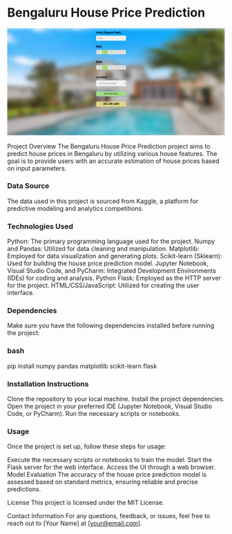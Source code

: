 # Bengaluru House Price Prediction

![](BHP_website.PNG)


Project Overview
The Bengaluru House Price Prediction project aims to predict house prices in Bengaluru by utilizing various house features. The goal is to provide users with an accurate estimation of house prices based on input parameters.

### Data Source
The data used in this project is sourced from Kaggle, a platform for predictive modeling and analytics competitions.

### Technologies Used
Python: The primary programming language used for the project.
Numpy and Pandas: Utilized for data cleaning and manipulation.
Matplotlib: Employed for data visualization and generating plots.
Scikit-learn (Sklearn): Used for building the house price prediction model.
Jupyter Notebook, Visual Studio Code, and PyCharm: Integrated Development Environments (IDEs) for coding and analysis.
Python Flask: Employed as the HTTP server for the project.
HTML/CSS/JavaScript: Utilized for creating the user interface.
### Dependencies
Make sure you have the following dependencies installed before running the project:

### bash

pip install numpy pandas matplotlib scikit-learn flask

### Installation Instructions
Clone the repository to your local machine.
Install the project dependencies.
Open the project in your preferred IDE (Jupyter Notebook, Visual Studio Code, or PyCharm).
Run the necessary scripts or notebooks.
### Usage
Once the project is set up, follow these steps for usage:

Execute the necessary scripts or notebooks to train the model.
Start the Flask server for the web interface.
Access the UI through a web browser.
Model Evaluation
The accuracy of the house price prediction model is assessed based on standard metrics, ensuring reliable and precise predictions.



License
This project is licensed under the MIT License.

Contact Information
For any questions, feedback, or issues, feel free to reach out to [Your Name] at [your@email.com].

